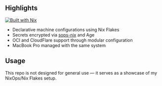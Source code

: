 ## Highlights

[![Built with Nix](https://img.shields.io/badge/built%20with-nix-5277C3.svg?logo=nixos&logoColor=white)](https://nixos.org)

- Declarative machine configurations using Nix Flakes
- Secrets encrypted via [sops-nix](https://github.com/Mic92/sops-nix) and Age
- OCI and CloudFlare support through modular configuration
- MacBook Pro managed with the same system

## Usage

This repo is not designed for general use — it serves as a showcase of my
NixOps/Nix Flakes setup.

